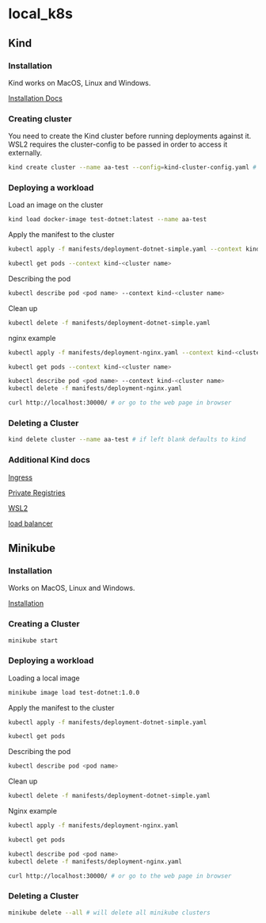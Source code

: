 # local_k8s

## Kind 

### Installation

Kind works on MacOS, Linux and Windows. 

[Installation Docs](https://kind.sigs.k8s.io/docs/user/quick-start/#installation)

### Creating cluster

You need to create the Kind cluster before running deployments against it. WSL2 requires the cluster-config to be passed in order to access it externally.

```sh
kind create cluster --name aa-test --config=kind-cluster-config.yaml # if name left blank defaults to kind
```
### Deploying a workload

Load an image on the cluster

```sh
kind load docker-image test-dotnet:latest --name aa-test
```
Apply the manifest to the cluster

```sh
kubectl apply -f manifests/deployment-dotnet-simple.yaml --context kind-aa-test

kubectl get pods --context kind-<cluster name>
```

Describing the pod

```sh
kubectl describe pod <pod name> --context kind-<cluster name>
```
Clean up

```sh
kubectl delete -f manifests/deployment-dotnet-simple.yaml
```

nginx example

```sh
kubectl apply -f manifests/deployment-nginx.yaml --context kind-<cluster name>

kubectl get pods --context kind-<cluster name>

kubectl describe pod <pod name> --context kind-<cluster name>
kubectl delete -f manifests/deployment-nginx.yaml 

curl http://localhost:30000/ # or go to the web page in browser
```


### Deleting a Cluster

```sh
kind delete cluster --name aa-test # if left blank defaults to kind
```

### Additional Kind docs

[Ingress](https://kind.sigs.k8s.io/docs/user/ingress/)

[Private Registries](https://kind.sigs.k8s.io/docs/user/private-registries/)

[WSL2](https://kind.sigs.k8s.io/docs/user/using-wsl2/)

[load balancer](https://kind.sigs.k8s.io/docs/user/loadbalancer/)

## Minikube

### Installation

Works on MacOS, Linux and Windows.

[Installation](https://minikube.sigs.k8s.io/docs/start/)

### Creating a Cluster

```sh
minikube start
```

### Deploying a workload

Loading a local image

```sh
minikube image load test-dotnet:1.0.0
```

Apply the manifest to the cluster

```sh
kubectl apply -f manifests/deployment-dotnet-simple.yaml 

kubectl get pods 
```

Describing the pod

```sh
kubectl describe pod <pod name>
```

Clean up

```sh
kubectl delete -f manifests/deployment-dotnet-simple.yaml
```

Nginx example

```sh
kubectl apply -f manifests/deployment-nginx.yaml 

kubectl get pods 

kubectl describe pod <pod name> 
kubectl delete -f manifests/deployment-nginx.yaml 

curl http://localhost:30000/ # or go to the web page in browser
```

### Deleting a Cluster 

```sh
minikube delete --all # will delete all minikube clusters
```